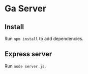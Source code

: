 # Ga Server

## Install
Run `npm install` to add dependencies.

## Express server
Run `node server.js`. 
